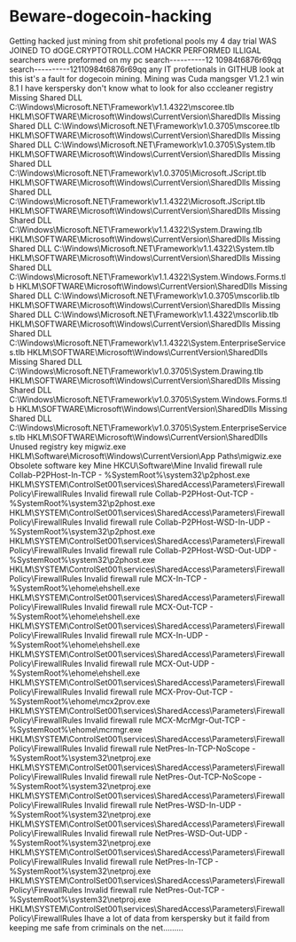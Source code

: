 # Beware-dogecoin-hacking
Getting hacked just mining from shit profetional pools my 4 day trial
WAS JOINED TO dOGE.CRYPTOTROLL.COM HACKR PERFORMED ILLIGAL searchers were preformed on my pc 
search----------12 10984t6876r69qq
search----------12110984t6876r69qq
any IT profetionals in GITHUB look at this ist's a fault for dogecoin mining. Mining was Cuda mangsger V1.2.1 win 8.1
I have kerspersky don't know what to look for also cccleaner registry
Missing Shared DLL	C:\Windows\Microsoft.NET\Framework\v1.1.4322\mscoree.tlb	HKLM\SOFTWARE\Microsoft\Windows\CurrentVersion\SharedDlls
Missing Shared DLL	C:\Windows\Microsoft.NET\Framework\v1.0.3705\mscoree.tlb	HKLM\SOFTWARE\Microsoft\Windows\CurrentVersion\SharedDlls
Missing Shared DLL	C:\Windows\Microsoft.NET\Framework\v1.0.3705\System.tlb	HKLM\SOFTWARE\Microsoft\Windows\CurrentVersion\SharedDlls
Missing Shared DLL	C:\Windows\Microsoft.NET\Framework\v1.0.3705\Microsoft.JScript.tlb	HKLM\SOFTWARE\Microsoft\Windows\CurrentVersion\SharedDlls
Missing Shared DLL	C:\Windows\Microsoft.NET\Framework\v1.1.4322\Microsoft.JScript.tlb	HKLM\SOFTWARE\Microsoft\Windows\CurrentVersion\SharedDlls
Missing Shared DLL	C:\Windows\Microsoft.NET\Framework\v1.1.4322\System.Drawing.tlb	HKLM\SOFTWARE\Microsoft\Windows\CurrentVersion\SharedDlls
Missing Shared DLL	C:\Windows\Microsoft.NET\Framework\v1.1.4322\System.tlb	HKLM\SOFTWARE\Microsoft\Windows\CurrentVersion\SharedDlls
Missing Shared DLL	C:\Windows\Microsoft.NET\Framework\v1.1.4322\System.Windows.Forms.tlb	HKLM\SOFTWARE\Microsoft\Windows\CurrentVersion\SharedDlls
Missing Shared DLL	C:\Windows\Microsoft.NET\Framework\v1.0.3705\mscorlib.tlb	HKLM\SOFTWARE\Microsoft\Windows\CurrentVersion\SharedDlls
Missing Shared DLL	C:\Windows\Microsoft.NET\Framework\v1.1.4322\mscorlib.tlb	HKLM\SOFTWARE\Microsoft\Windows\CurrentVersion\SharedDlls
Missing Shared DLL	C:\Windows\Microsoft.NET\Framework\v1.1.4322\System.EnterpriseServices.tlb	HKLM\SOFTWARE\Microsoft\Windows\CurrentVersion\SharedDlls
Missing Shared DLL	C:\Windows\Microsoft.NET\Framework\v1.0.3705\System.Drawing.tlb	HKLM\SOFTWARE\Microsoft\Windows\CurrentVersion\SharedDlls
Missing Shared DLL	C:\Windows\Microsoft.NET\Framework\v1.0.3705\System.Windows.Forms.tlb	HKLM\SOFTWARE\Microsoft\Windows\CurrentVersion\SharedDlls
Missing Shared DLL	C:\Windows\Microsoft.NET\Framework\v1.0.3705\System.EnterpriseServices.tlb	HKLM\SOFTWARE\Microsoft\Windows\CurrentVersion\SharedDlls
Unused registry key	migwiz.exe	HKLM\Software\Microsoft\Windows\CurrentVersion\App Paths\migwiz.exe
Obsolete software key	Mine	HKCU\Software\Mine
Invalid firewall rule	Collab-P2PHost-In-TCP - %SystemRoot%\system32\p2phost.exe	HKLM\SYSTEM\ControlSet001\services\SharedAccess\Parameters\FirewallPolicy\FirewallRules
Invalid firewall rule	Collab-P2PHost-Out-TCP - %SystemRoot%\system32\p2phost.exe	HKLM\SYSTEM\ControlSet001\services\SharedAccess\Parameters\FirewallPolicy\FirewallRules
Invalid firewall rule	Collab-P2PHost-WSD-In-UDP - %SystemRoot%\system32\p2phost.exe	HKLM\SYSTEM\ControlSet001\services\SharedAccess\Parameters\FirewallPolicy\FirewallRules
Invalid firewall rule	Collab-P2PHost-WSD-Out-UDP - %SystemRoot%\system32\p2phost.exe	HKLM\SYSTEM\ControlSet001\services\SharedAccess\Parameters\FirewallPolicy\FirewallRules
Invalid firewall rule	MCX-In-TCP - %SystemRoot%\ehome\ehshell.exe	HKLM\SYSTEM\ControlSet001\services\SharedAccess\Parameters\FirewallPolicy\FirewallRules
Invalid firewall rule	MCX-Out-TCP - %SystemRoot%\ehome\ehshell.exe	HKLM\SYSTEM\ControlSet001\services\SharedAccess\Parameters\FirewallPolicy\FirewallRules
Invalid firewall rule	MCX-In-UDP - %SystemRoot%\ehome\ehshell.exe	HKLM\SYSTEM\ControlSet001\services\SharedAccess\Parameters\FirewallPolicy\FirewallRules
Invalid firewall rule	MCX-Out-UDP - %SystemRoot%\ehome\ehshell.exe	HKLM\SYSTEM\ControlSet001\services\SharedAccess\Parameters\FirewallPolicy\FirewallRules
Invalid firewall rule	MCX-Prov-Out-TCP - %SystemRoot%\ehome\mcx2prov.exe	HKLM\SYSTEM\ControlSet001\services\SharedAccess\Parameters\FirewallPolicy\FirewallRules
Invalid firewall rule	MCX-McrMgr-Out-TCP - %SystemRoot%\ehome\mcrmgr.exe	HKLM\SYSTEM\ControlSet001\services\SharedAccess\Parameters\FirewallPolicy\FirewallRules
Invalid firewall rule	NetPres-In-TCP-NoScope - %SystemRoot%\system32\netproj.exe	HKLM\SYSTEM\ControlSet001\services\SharedAccess\Parameters\FirewallPolicy\FirewallRules
Invalid firewall rule	NetPres-Out-TCP-NoScope - %SystemRoot%\system32\netproj.exe	HKLM\SYSTEM\ControlSet001\services\SharedAccess\Parameters\FirewallPolicy\FirewallRules
Invalid firewall rule	NetPres-WSD-In-UDP - %SystemRoot%\system32\netproj.exe	HKLM\SYSTEM\ControlSet001\services\SharedAccess\Parameters\FirewallPolicy\FirewallRules
Invalid firewall rule	NetPres-WSD-Out-UDP - %SystemRoot%\system32\netproj.exe	HKLM\SYSTEM\ControlSet001\services\SharedAccess\Parameters\FirewallPolicy\FirewallRules
Invalid firewall rule	NetPres-In-TCP - %SystemRoot%\system32\netproj.exe	HKLM\SYSTEM\ControlSet001\services\SharedAccess\Parameters\FirewallPolicy\FirewallRules
Invalid firewall rule	NetPres-Out-TCP - %SystemRoot%\system32\netproj.exe	HKLM\SYSTEM\ControlSet001\services\SharedAccess\Parameters\FirewallPolicy\FirewallRules
Ihave a lot of data from kerspersky but it faild from keeping me safe from criminals on the net.........
